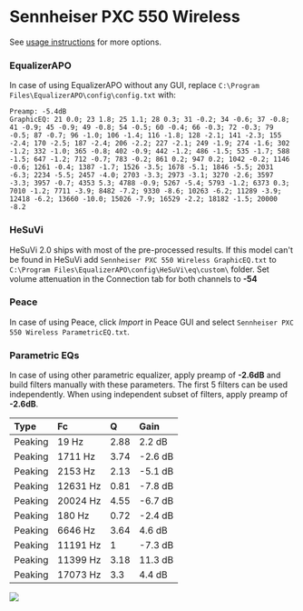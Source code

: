 # Sennheiser PXC 550 Wireless
See [usage instructions](https://github.com/jaakkopasanen/AutoEq#usage) for more options.

### EqualizerAPO
In case of using EqualizerAPO without any GUI, replace `C:\Program Files\EqualizerAPO\config\config.txt`
with:
```
Preamp: -5.4dB
GraphicEQ: 21 0.0; 23 1.8; 25 1.1; 28 0.3; 31 -0.2; 34 -0.6; 37 -0.8; 41 -0.9; 45 -0.9; 49 -0.8; 54 -0.5; 60 -0.4; 66 -0.3; 72 -0.3; 79 -0.5; 87 -0.7; 96 -1.0; 106 -1.4; 116 -1.8; 128 -2.1; 141 -2.3; 155 -2.4; 170 -2.5; 187 -2.4; 206 -2.2; 227 -2.1; 249 -1.9; 274 -1.6; 302 -1.2; 332 -1.0; 365 -0.8; 402 -0.9; 442 -1.2; 486 -1.5; 535 -1.7; 588 -1.5; 647 -1.2; 712 -0.7; 783 -0.2; 861 0.2; 947 0.2; 1042 -0.2; 1146 -0.6; 1261 -0.4; 1387 -1.7; 1526 -3.5; 1678 -5.1; 1846 -5.5; 2031 -6.3; 2234 -5.5; 2457 -4.0; 2703 -3.3; 2973 -3.1; 3270 -2.6; 3597 -3.3; 3957 -0.7; 4353 5.3; 4788 -0.9; 5267 -5.4; 5793 -1.2; 6373 0.3; 7010 -1.2; 7711 -3.9; 8482 -7.2; 9330 -8.6; 10263 -6.2; 11289 -3.9; 12418 -6.2; 13660 -10.0; 15026 -7.9; 16529 -2.2; 18182 -1.5; 20000 -8.2
```

### HeSuVi
HeSuVi 2.0 ships with most of the pre-processed results. If this model can't be found in HeSuVi add
`Sennheiser PXC 550 Wireless GraphicEQ.txt` to `C:\Program Files\EqualizerAPO\config\HeSuVi\eq\custom\` folder.
Set volume attenuation in the Connection tab for both channels to **-54**

### Peace
In case of using Peace, click *Import* in Peace GUI and select `Sennheiser PXC 550 Wireless ParametricEQ.txt`.

### Parametric EQs
In case of using other parametric equalizer, apply preamp of **-2.6dB** and build filters manually
with these parameters. The first 5 filters can be used independently.
When using independent subset of filters, apply preamp of **-2.6dB**.

| Type    | Fc       |    Q | Gain    |
|:--------|:---------|:-----|:--------|
| Peaking | 19 Hz    | 2.88 | 2.2 dB  |
| Peaking | 1711 Hz  | 3.74 | -2.6 dB |
| Peaking | 2153 Hz  | 2.13 | -5.1 dB |
| Peaking | 12631 Hz | 0.81 | -7.8 dB |
| Peaking | 20024 Hz | 4.55 | -6.7 dB |
| Peaking | 180 Hz   | 0.72 | -2.4 dB |
| Peaking | 6646 Hz  | 3.64 | 4.6 dB  |
| Peaking | 11191 Hz | 1    | -7.3 dB |
| Peaking | 11399 Hz | 3.18 | 11.3 dB |
| Peaking | 17073 Hz | 3.3  | 4.4 dB  |

![](https://raw.githubusercontent.com/jaakkopasanen/AutoEq/master/results/rtings/avg/Sennheiser%20PXC%20550%20Wireless/Sennheiser%20PXC%20550%20Wireless.png)
